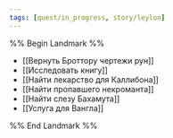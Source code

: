 ```yaml
---
tags: [quest/in_progress, story/leylon]
---
```


%% Begin Landmark %%
- [[Вернуть Броттору чертежи рун]]
- [[Исследовать книгу]]
- [[Найти лекарство для Каллибона]]
- [[Найти пропавшего некроманта]]
- [[Найти слезу Бахамута]]
- [[Услуга для Вангла]]

%% End Landmark %%
